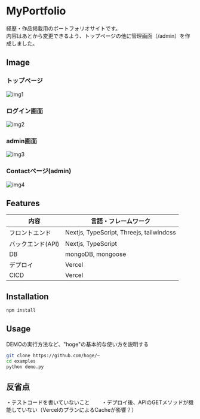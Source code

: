 # MyPortfolio



 
経歴・作品掲載用のポートフォリオサイトです。  
内容はあとから変更できるよう、トップページの他に管理画面（/admin）を作成しました。



 
## Image

### トップページ
![img1](https://github.com/kazu0831/NextPortfolio/assets/137796197/67f05758-4d31-47ed-9986-903f8eed5570)

### ログイン画面
![img2](https://github.com/kazu0831/NextPortfolio/assets/137796197/99d0e1c1-c52f-4503-b330-426f26df5153)

### admin画面
![img3](https://github.com/kazu0831/NextPortfolio/assets/137796197/da7bb7e9-6cf5-4894-997c-2beaaf96623f)

### Contactページ(admin)
![img4](https://github.com/kazu0831/NextPortfolio/assets/137796197/1496e072-04d8-4fea-a5bf-326a22a9057f)

 
## Features
 
| 内容 | 言語・フレームワーク |
|-----|-----|
| フロントエンド | Nextjs, TypeScript, Threejs, tailwindcss |
| バックエンド(API) | Nextjs, TypeScript |
| DB | mongoDB, mongoose |
| デプロイ | Vercel |
| CICD | Vercel |
 

## Installation
 
```bash
npm install 
```
 
## Usage
 
DEMOの実行方法など、"hoge"の基本的な使い方を説明する
 
```bash
git clone https://github.com/hoge/~
cd examples
python demo.py
```
 
## 反省点
 
・テストコードを書いていないこと　　
・デプロイ後、APIのGETメソッドが機能していない（VercelのプランによるCacheが影響？）
